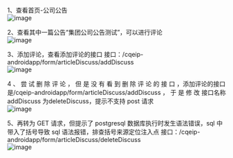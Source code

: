

1、查看首页-公司公告  
![image](https://github.com/hbdxmz/BugHuntLogger/assets/94107024/68f691da-28d5-4dc9-862a-ef4caa069a1e)

2、查看其中一篇公告“集团公司公告测试”，可以进行评论  
![image](https://github.com/hbdxmz/BugHuntLogger/assets/94107024/9e8f6ddb-a7fb-4529-8e6c-01e531e1bd41)

3、添加评论，查看添加评论的接口
接口：/cqeip-androidapp/form/articleDiscuss/addDiscuss  
![image](https://github.com/hbdxmz/BugHuntLogger/assets/94107024/1fe2c313-6593-49fb-a94f-835c30e3d07f)

4 、 尝 试 删 除 评 论 ， 但 是 没 有 看 到 删 除 评 论 的 接 口 ，添加评论的接口是/cqeip-androidapp/form/articleDiscuss/addDiscuss ， 于 是 修 改 接口名称addDiscuss 为deleteDiscuss，提示不支持 post 请求  
![image](https://github.com/hbdxmz/BugHuntLogger/assets/94107024/5430625f-691d-418d-a412-0f04304376fa)

5、再转为 GET 请求，但提示了 postgresql 数据库执行时发生语法错误，sql 中带入了括号导致 sql 语法报错，排查括号来源定位注入点
接口：/cqeip-androidapp/form/articleDiscuss/deleteDiscuss  
![image](https://github.com/hbdxmz/BugHuntLogger/assets/94107024/13d8c272-0bbb-45a6-9cdf-b0320a1b0b67)
